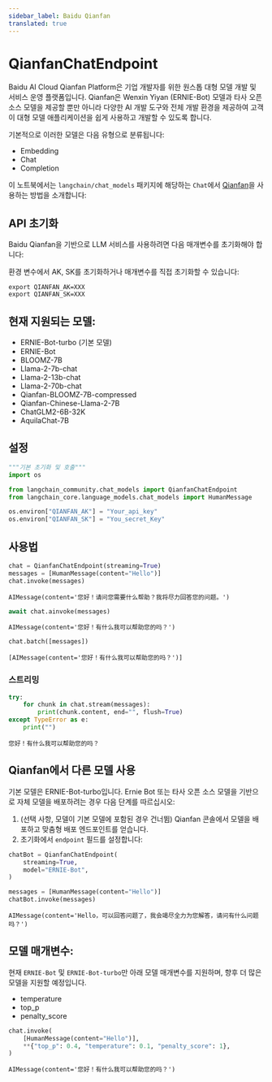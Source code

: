 ```yaml
---
sidebar_label: Baidu Qianfan
translated: true
---
```


# QianfanChatEndpoint

Baidu AI Cloud Qianfan Platform은 기업 개발자를 위한 원스톱 대형 모델 개발 및 서비스 운영 플랫폼입니다. Qianfan은 Wenxin Yiyan (ERNIE-Bot) 모델과 타사 오픈 소스 모델을 제공할 뿐만 아니라 다양한 AI 개발 도구와 전체 개발 환경을 제공하여 고객이 대형 모델 애플리케이션을 쉽게 사용하고 개발할 수 있도록 합니다.

기본적으로 이러한 모델은 다음 유형으로 분류됩니다:

- Embedding
- Chat
- Completion

이 노트북에서는 `langchain/chat_models` 패키지에 해당하는 `Chat`에서 [Qianfan](https://cloud.baidu.com/doc/WENXINWORKSHOP/index.html)을 사용하는 방법을 소개합니다:

## API 초기화

Baidu Qianfan을 기반으로 LLM 서비스를 사용하려면 다음 매개변수를 초기화해야 합니다:

환경 변수에서 AK, SK를 초기화하거나 매개변수를 직접 초기화할 수 있습니다:

```base
export QIANFAN_AK=XXX
export QIANFAN_SK=XXX
```

## 현재 지원되는 모델:

- ERNIE-Bot-turbo (기본 모델)
- ERNIE-Bot
- BLOOMZ-7B
- Llama-2-7b-chat
- Llama-2-13b-chat
- Llama-2-70b-chat
- Qianfan-BLOOMZ-7B-compressed
- Qianfan-Chinese-Llama-2-7B
- ChatGLM2-6B-32K
- AquilaChat-7B

## 설정

```python
"""기본 초기화 및 호출"""
import os

from langchain_community.chat_models import QianfanChatEndpoint
from langchain_core.language_models.chat_models import HumanMessage

os.environ["QIANFAN_AK"] = "Your_api_key"
os.environ["QIANFAN_SK"] = "You_secret_Key"
```

## 사용법

```python
chat = QianfanChatEndpoint(streaming=True)
messages = [HumanMessage(content="Hello")]
chat.invoke(messages)
```

```output
AIMessage(content='您好！请问您需要什么帮助？我将尽力回答您的问题。')
```

```python
await chat.ainvoke(messages)
```

```output
AIMessage(content='您好！有什么我可以帮助您的吗？')
```

```python
chat.batch([messages])
```

```output
[AIMessage(content='您好！有什么我可以帮助您的吗？')]
```

### 스트리밍

```python
try:
    for chunk in chat.stream(messages):
        print(chunk.content, end="", flush=True)
except TypeError as e:
    print("")
```

```output
您好！有什么我可以帮助您的吗？
```

## Qianfan에서 다른 모델 사용

기본 모델은 ERNIE-Bot-turbo입니다. Ernie Bot 또는 타사 오픈 소스 모델을 기반으로 자체 모델을 배포하려는 경우 다음 단계를 따르십시오:

1. (선택 사항, 모델이 기본 모델에 포함된 경우 건너뜀) Qianfan 콘솔에서 모델을 배포하고 맞춤형 배포 엔드포인트를 얻습니다.
2. 초기화에서 `endpoint` 필드를 설정합니다:

```python
chatBot = QianfanChatEndpoint(
    streaming=True,
    model="ERNIE-Bot",
)

messages = [HumanMessage(content="Hello")]
chatBot.invoke(messages)
```

```output
AIMessage(content='Hello，可以回答问题了，我会竭尽全力为您解答，请问有什么问题吗？')
```

## 모델 매개변수:

현재 `ERNIE-Bot` 및 `ERNIE-Bot-turbo`만 아래 모델 매개변수를 지원하며, 향후 더 많은 모델을 지원할 예정입니다.

- temperature
- top_p
- penalty_score

```python
chat.invoke(
    [HumanMessage(content="Hello")],
    **{"top_p": 0.4, "temperature": 0.1, "penalty_score": 1},
)
```

```output
AIMessage(content='您好！有什么我可以帮助您的吗？')
```
